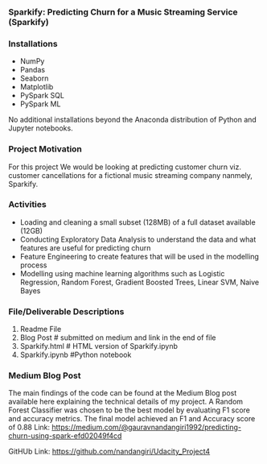 ### Sparkify: Predicting Churn for a Music Streaming Service (Sparkify)

### Installations

- NumPy
- Pandas
- Seaborn
- Matplotlib
- PySpark SQL
- PySpark ML

No additional installations beyond the Anaconda distribution of Python and Jupyter notebooks.

### Project Motivation
For this project We would be looking at predicting customer churn viz. customer cancellations for a fictional music streaming company nanmely, Sparkify.

### Activities

- Loading and cleaning a small subset (128MB) of a full dataset available (12GB)
- Conducting Exploratory Data Analysis to understand the data and what features are useful for predicting churn
- Feature Engineering to create features that will be used in the modelling process
- Modelling using machine learning algorithms such as Logistic Regression, Random Forest, Gradient Boosted Trees, Linear SVM, Naive Bayes

### File/Deliverable Descriptions
1. Readme File
2. Blog Post # submitted on medium and link in the end of file
3. Sparkify.html # HTML version of Sparkify.ipynb
4. Sparkify.ipynb #Python notebook

### Medium Blog Post
The main findings of the code can be found at the Medium Blog post available here explaining the technical details of my project. A Random Forest Classifier was chosen to be the best model by evaluating F1 score and accuracy metrics. The final model achieved an F1 and Accuracy score of 0.88
Link: https://medium.com/@gauravnandangiri1992/predicting-churn-using-spark-efd02049f4cd

GitHUb Link: https://github.com/nandangiri/Udacity_Project4
